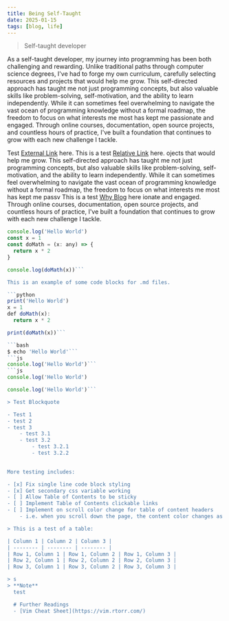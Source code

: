 ```yaml
---
title: Being Self-Taught
date: 2025-01-15
tags: [blog, life]
---
```


> Self-taught developer

As a self-taught developer, my journey into programming has been both challenging and rewarding. Unlike traditional paths through computer science degrees, I've had to forge my own curriculum, carefully selecting resources and projects that would help me grow. This self-directed approach has taught me not just programming concepts, but also valuable skills like problem-solving, self-motivation, and the ability to learn independently. While it can sometimes feel overwhelming to navigate the vast ocean of programming knowledge without a formal roadmap, the freedom to focus on what interests me most has kept me passionate and engaged. Through online courses, documentation, open source projects, and countless hours of practice, I've built a foundation that continues to grow with each new challenge I tackle.




Test [External Link](https://www.google.com) here. This is a test [Relative Link](posts/why-blog.md) here. ojects that would help me grow. This self-directed approach has taught me not just programming concepts, but also valuable skills like problem-solving, self-motivation, and the ability to learn independently. While it can sometimes feel overwhelming to navigate the vast ocean of programming knowledge without a formal roadmap, the freedom to focus on what interests me most has kept me passv This is a test [Why Blog](posts/why-blog.md) here ionate and engaged. Through online courses, documentation, open source projects, and countless hours of practice, I've built a foundation that continues to grow with each new challenge I tackle.

```js
console.log('Hello World')
const x = 1
const doMath = (x: any) => {
  return x * 2
}

console.log(doMath(x))```

This is an example of some code blocks for .md files.

```python
print('Hello World')
x = 1
def doMath(x):
  return x * 2

print(doMath(x))```

```bash
$ echo 'Hello World'```
```js
console.log('Hello World')```
```js
console.log('Hello World')

console.log('Hello World')```

> Test Blockquote

- Test 1
- test 2
- test 3
    - test 3.1
    - test 3.2
        - test 3.2.1
        - test 3.2.2
  

More testing includes:

- [x] Fix single line code block styling
- [x] Get secondary css variable working
- [ ] Allow Table of Contents to be sticky
- [ ] Implement Table of Contents clickable links
- [ ] Implement on scroll color change for table of content headers
    - i.e. when you scroll down the page, the content color changes as you scroll past

> This is a test of a table:

| Column 1 | Column 2 | Column 3 |
| -------- | -------- | -------- |
| Row 1, Column 1 | Row 1, Column 2 | Row 1, Column 3 |
| Row 2, Column 1 | Row 2, Column 2 | Row 2, Column 3 |
| Row 3, Column 1 | Row 3, Column 2 | Row 3, Column 3 | 

> s
> **Note** 
  test

  # Further Readings
  - [Vim Cheat Sheet](https://vim.rtorr.com/)